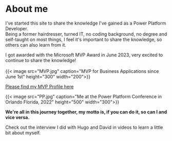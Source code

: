 # About me
I've started this site to share the knowledge I've gained as a Power Platform Developer. <br> Being a former hairdresser, turned IT, no coding background, no degree and self-taught on most things, I feel it's important to share the knowledge, so others can also learn from it.

I got awarded with the Microsoft MVP Award in June 2023, very excited to continue to share the knowledge!
<br>
<br>
{{< image src="MVP.jpg" caption="MVP for Business Applications since June 1st" height="300" width="200">}}

[Please find my MVP Profile here](https://mvp.microsoft.com/en-us/PublicProfile/5005318?fullName=Nathalie%20Leenders)

{{< image src="PP.jpg" caption="Me at the Power Platform Conference in Orlando Florida, 2022" height="500" width="300">}}

**We're all in this journey together, my motto is, if you can do it, so can I and vice versa.**
<br> 

Check out the interview I did with Hugo and David in videos to learn a little bit about myself.